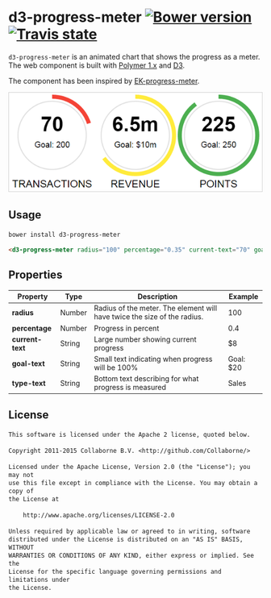 d3-progress-meter [![Bower version](https://badge.fury.io/bo/d3-progress-meter.svg)](http://badge.fury.io/bo/d3-progress-meter) [![Travis state](https://travis-ci.org/Collaborne/d3-progress-meter.svg?branch=master)](https://travis-ci.org/Collaborne/d3-progress-meter)
=================

`d3-progress-meter` is an animated chart that shows the progress as a meter. The web component is built with [Polymer 1.x](https://www.polymer-project.org) and [D3](http://d3js.org).

The component has been inspired by [EK-progress-meter](https://github.com/pinkhominid/ek-progress-meter).

![Screenshot](/doc/screenshot.png "Screenshot")


## Usage

`bower install d3-progress-meter`

```html
<d3-progress-meter radius="100" percentage="0.35" current-text="70" goal-text="Goal: 200" type-text="transactions"></d3-progress-meter>
```


## Properties

Property         | Type   | Description                                                              | Example
---------------- | ------ | ------------------------------------------------------------------------ | -------
**radius**       | Number | Radius of the meter. The element will have twice the size of the radius. | 100
**percentage**   | Number | Progress in percent                                                      | 0.4
**current-text** | String | Large number showing current progress                                    | $8
**goal-text**    | String | Small text indicating when progress will be 100%                         | Goal: $20
**type-text**    | String | Bottom text describing for what progress is measured                     | Sales


## License

    This software is licensed under the Apache 2 license, quoted below.

    Copyright 2011-2015 Collaborne B.V. <http://github.com/Collaborne/>

    Licensed under the Apache License, Version 2.0 (the "License"); you may not
    use this file except in compliance with the License. You may obtain a copy of
    the License at

        http://www.apache.org/licenses/LICENSE-2.0

    Unless required by applicable law or agreed to in writing, software
    distributed under the License is distributed on an "AS IS" BASIS, WITHOUT
    WARRANTIES OR CONDITIONS OF ANY KIND, either express or implied. See the
    License for the specific language governing permissions and limitations under
    the License.
    
